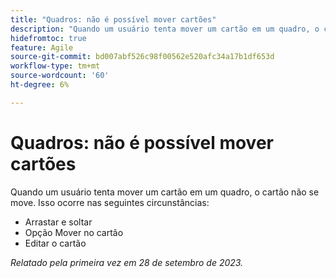 ```yaml
---
title: "Quadros: não é possível mover cartões"
description: "Quando um usuário tenta mover um cartão em um quadro, o cartão não se move."
hidefromtoc: true
feature: Agile
source-git-commit: bd007abf526c98f00562e520afc34a17b1df653d
workflow-type: tm+mt
source-wordcount: '60'
ht-degree: 6%

---
```



# Quadros: não é possível mover cartões

Quando um usuário tenta mover um cartão em um quadro, o cartão não se move. Isso ocorre nas seguintes circunstâncias:

* Arrastar e soltar
* Opção Mover no cartão
* Editar o cartão

_Relatado pela primeira vez em 28 de setembro de 2023._

